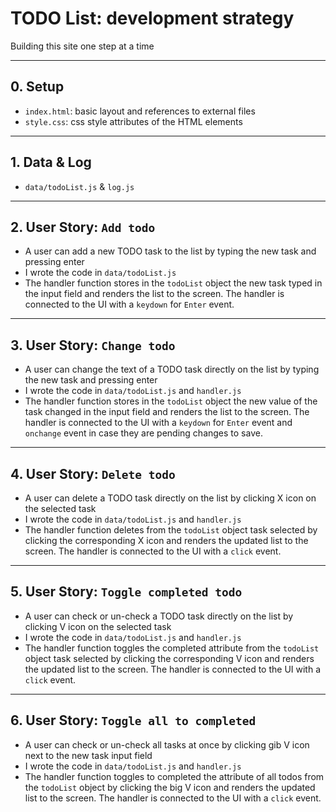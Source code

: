 # TODO List: development strategy

Building this site one step at a time

---

## 0. Setup

- `index.html`: basic layout and references to external files
- `style.css`: css style attributes of the HTML elements

---

## 1. Data & Log

- `data/todoList.js` & `log.js`

---

## 2. User Story: `Add todo`

- A user can add a new TODO task to the list by typing the new task and pressing enter
- I wrote the code in `data/todoList.js`
- The handler function stores in the `todoList` object the new task typed in the input field and renders the list to the screen. The handler is connected to the UI with a `keydown` for `Enter` event.

---

## 3. User Story: `Change todo`

- A user can change the text of a TODO task directly on the list by typing the new task and pressing enter
- I wrote the code in `data/todoList.js` and `handler.js`
- The handler function stores in the `todoList` object the new value of the task changed in the input field and renders the list to the screen. The handler is connected to the UI with a `keydown` for `Enter` event and `onchange` event in case they are pending changes to save.

---

## 4. User Story: `Delete todo`

- A user can delete a TODO task directly on the list by clicking X icon on the selected task
- I wrote the code in `data/todoList.js` and `handler.js`
- The handler function deletes from the `todoList` object task selected by clicking the corresponding X icon and renders the updated list to the screen. The handler is connected to the UI with a `click` event.

---

## 5. User Story: `Toggle completed todo`

- A user can check or un-check a TODO task directly on the list by clicking V icon on the selected task
- I wrote the code in `data/todoList.js` and `handler.js`
- The handler function toggles the completed attribute from the `todoList` object task selected by clicking the corresponding V icon and renders the updated list to the screen. The handler is connected to the UI with a `click` event.

---

## 6. User Story: `Toggle all to completed`

- A user can check or un-check all tasks at once by clicking gib V icon next to the new task input field
- I wrote the code in `data/todoList.js` and `handler.js`
- The handler function toggles to completed the attribute of all todos from the `todoList` object by clicking the big V icon and renders the updated list to the screen. The handler is connected to the UI with a `click` event.